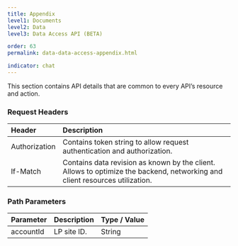 ```yaml
---
title: Appendix
level1: Documents
level2: Data
level3: Data Access API (BETA)

order: 63
permalink: data-data-access-appendix.html

indicator: chat
---
```


This section contains API details that are common to every API’s resource and action.

### Request Headers

| Header | Description |
| :------ | :----- |
| Authorization | Contains token string to allow request authentication and authorization. |
| If-Match | Contains data revision as known by the client. Allows to optimize the backend, networking and client resources utilization. |

### Path Parameters

| Parameter | Description | Type / Value |
| :------ | :-------- | :------ |
| accountId | LP site ID. | String  |
